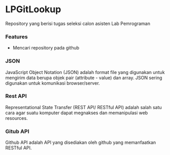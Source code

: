 # LPGitLookup
Repository yang berisi tugas seleksi calon asisten Lab Pemrograman

### Features
- Mencari repository pada github

### JSON
JavaScript Object Notation (JSON) adalah format file yang digunakan untuk mengirim data berupa objek pair (attribute - value) dan array.
JSON sering digunakan untuk komunikasi browser/server.

### Rest API
Representational State Transfer (REST API/ RESTful API) adalah salah satu cara agar suatu komputer dapat megnakses dan memanipulasi web resources.

### Gitub API
Github API adalah API yang disediakan oleh github yang memanfaatkan RESTful API.
